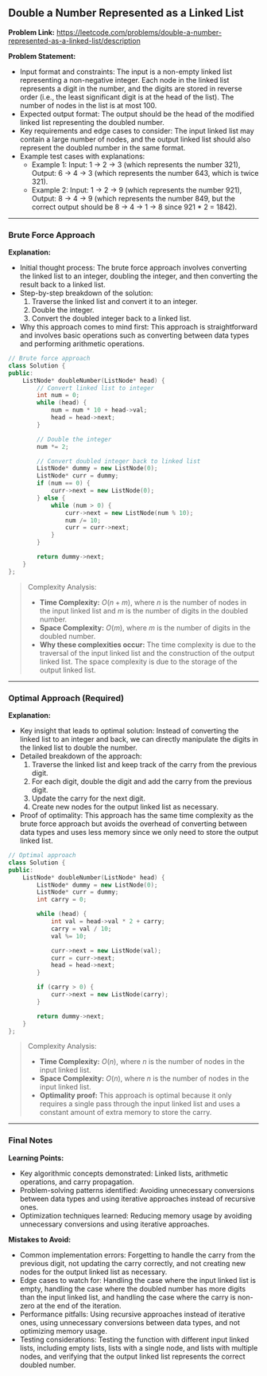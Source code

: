 ## Double a Number Represented as a Linked List

**Problem Link:** https://leetcode.com/problems/double-a-number-represented-as-a-linked-list/description

**Problem Statement:**
- Input format and constraints: The input is a non-empty linked list representing a non-negative integer. Each node in the linked list represents a digit in the number, and the digits are stored in reverse order (i.e., the least significant digit is at the head of the list). The number of nodes in the list is at most 100.
- Expected output format: The output should be the head of the modified linked list representing the doubled number.
- Key requirements and edge cases to consider: The input linked list may contain a large number of nodes, and the output linked list should also represent the doubled number in the same format.
- Example test cases with explanations: 
    - Example 1: Input: 1 -> 2 -> 3 (which represents the number 321), Output: 6 -> 4 -> 3 (which represents the number 643, which is twice 321).
    - Example 2: Input: 1 -> 2 -> 9 (which represents the number 921), Output: 8 -> 4 -> 9 (which represents the number 849, but the correct output should be 8 -> 4 -> 1 -> 8 since 921 * 2 = 1842).

---

### Brute Force Approach

**Explanation:**
- Initial thought process: The brute force approach involves converting the linked list to an integer, doubling the integer, and then converting the result back to a linked list.
- Step-by-step breakdown of the solution:
    1. Traverse the linked list and convert it to an integer.
    2. Double the integer.
    3. Convert the doubled integer back to a linked list.
- Why this approach comes to mind first: This approach is straightforward and involves basic operations such as converting between data types and performing arithmetic operations.

```cpp
// Brute force approach
class Solution {
public:
    ListNode* doubleNumber(ListNode* head) {
        // Convert linked list to integer
        int num = 0;
        while (head) {
            num = num * 10 + head->val;
            head = head->next;
        }

        // Double the integer
        num *= 2;

        // Convert doubled integer back to linked list
        ListNode* dummy = new ListNode(0);
        ListNode* curr = dummy;
        if (num == 0) {
            curr->next = new ListNode(0);
        } else {
            while (num > 0) {
                curr->next = new ListNode(num % 10);
                num /= 10;
                curr = curr->next;
            }
        }

        return dummy->next;
    }
};
```

> Complexity Analysis:
> - **Time Complexity:** $O(n + m)$, where $n$ is the number of nodes in the input linked list and $m$ is the number of digits in the doubled number.
> - **Space Complexity:** $O(m)$, where $m$ is the number of digits in the doubled number.
> - **Why these complexities occur:** The time complexity is due to the traversal of the input linked list and the construction of the output linked list. The space complexity is due to the storage of the output linked list.

---

### Optimal Approach (Required)

**Explanation:**
- Key insight that leads to optimal solution: Instead of converting the linked list to an integer and back, we can directly manipulate the digits in the linked list to double the number.
- Detailed breakdown of the approach:
    1. Traverse the linked list and keep track of the carry from the previous digit.
    2. For each digit, double the digit and add the carry from the previous digit.
    3. Update the carry for the next digit.
    4. Create new nodes for the output linked list as necessary.
- Proof of optimality: This approach has the same time complexity as the brute force approach but avoids the overhead of converting between data types and uses less memory since we only need to store the output linked list.

```cpp
// Optimal approach
class Solution {
public:
    ListNode* doubleNumber(ListNode* head) {
        ListNode* dummy = new ListNode(0);
        ListNode* curr = dummy;
        int carry = 0;

        while (head) {
            int val = head->val * 2 + carry;
            carry = val / 10;
            val %= 10;

            curr->next = new ListNode(val);
            curr = curr->next;
            head = head->next;
        }

        if (carry > 0) {
            curr->next = new ListNode(carry);
        }

        return dummy->next;
    }
};
```

> Complexity Analysis:
> - **Time Complexity:** $O(n)$, where $n$ is the number of nodes in the input linked list.
> - **Space Complexity:** $O(n)$, where $n$ is the number of nodes in the input linked list.
> - **Optimality proof:** This approach is optimal because it only requires a single pass through the input linked list and uses a constant amount of extra memory to store the carry.

---

### Final Notes

**Learning Points:**
- Key algorithmic concepts demonstrated: Linked lists, arithmetic operations, and carry propagation.
- Problem-solving patterns identified: Avoiding unnecessary conversions between data types and using iterative approaches instead of recursive ones.
- Optimization techniques learned: Reducing memory usage by avoiding unnecessary conversions and using iterative approaches.

**Mistakes to Avoid:**
- Common implementation errors: Forgetting to handle the carry from the previous digit, not updating the carry correctly, and not creating new nodes for the output linked list as necessary.
- Edge cases to watch for: Handling the case where the input linked list is empty, handling the case where the doubled number has more digits than the input linked list, and handling the case where the carry is non-zero at the end of the iteration.
- Performance pitfalls: Using recursive approaches instead of iterative ones, using unnecessary conversions between data types, and not optimizing memory usage.
- Testing considerations: Testing the function with different input linked lists, including empty lists, lists with a single node, and lists with multiple nodes, and verifying that the output linked list represents the correct doubled number.